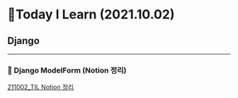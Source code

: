 # 📑Today I Learn (2021.10.02)
## Django
----
### 🔎 Django ModelForm (Notion 정리)

[211002_TIL Notion 정리](https://plausible-burst-e9a.notion.site/ModelForm-1bda5f4c6133483db1305e19b2b0d1d0)